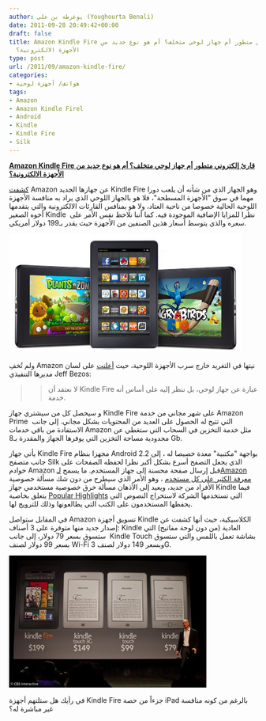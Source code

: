 ```yaml
---
author: يوغرطة بن علي (Youghourta Benali)
date: 2011-09-28 20:49:42+00:00
draft: false
title: Amazon Kindle Fire قارئ إلكتروني متطور أم جهاز لوحي متخلف؟ أم هو نوع جديد من
  الأجهزة الالكترونية؟
type: post
url: /2011/09/amazon-kindle-fire/
categories:
- هواتف/ أجهزة لوحية
tags:
- Amazon
- Amazon Kindle Firel
- Android
- Kindle
- Kindle Fire
- Silk
---
```


[**Amazon Kindle Fire قارئ إلكتروني متطور أم جهاز لوحي متخلف؟ أم هو نوع جديد من الأجهزة الالكترونية؟**](https://www.it-scoop.com/2011/09/amazon-kindle-fire/)




[كشفت](http://www.engadget.com/2011/09/28/amazon-fire-tablet-unveiled-7-inch-display-199-price-tag/) Amazon عن جهازها الجديد Kindle Fire وهو الجهاز الذي من شأنه أن يلعب دورا مهما في سوق "الأجهزة المسطحة"، فلا هو بالجهاز اللوحي الذي يراد به منافسة الأجهزة اللوحية الحالية خصوصا من ناحية العتاد، ولا هو بمنافس القارئات الالكترونية والتي يتقدمها أخوه الصغير Kindle  نظرا للمزايا الإضافية الموجودة فيه. كما أننا نلاحظ نفس الأمر على سعره والذي يتوسط أسعار هذين الصنفين من الأجهزة حيث يقدر بـ199 دولار أمريكي.




[![](amazon-kindle-fire-3.jpg)
](https://www.it-scoop.com/2011/09/amazon-kindle-fire/)




ولم تُخفِ Amazon نيتها في التغريد خارج سرب الأجهزة اللوحية، حيث [أعلنت](http://www.bloomberg.com/news/2011-09-28/bezos-portrays-pocket-sized-fire-as-service-not-tablet-in-ipad-challenge.html) على لسان مديرها التنفيذي Jeff Bezos:





<blockquote>

> 
> لا نعتقد أن Kindle Fire عبارة عن جهاز لوحي، بل ننظر إليه على أساس أنه خدمة.
> 
> 
</blockquote>




و سيحصل كل من سيشتري جهاز Kindle Fire على شهر مجاني من خدمة Amazon Prime  التي تتيح له الحصول على العديد من المحتويات بشكل مجاني. إلى جانب الاستفادة من باقي خدمات Amazon مثل خدمة التخزين في السحاب التي ستغطي عن محدودية مساحة التخزين التي يوفرها الجهاز والمقدرة بـ8 Gb.




يأتي جهاز Kindle Fire مجهزا بنظام Android 2.2 بواجهة "مكتبية" معدة خصيصا له ، إلى جانب متصفح Silk الذي يجعل التصفح أسرع بشكل أكبر نظرا لحفظه الصفحات على خوادم Amazon قبل إرسال صفحة محسنة إلى جهاز المستخدم. ما يسمح [لـAmazon معرفة الكثير على كل مستخدم](http://nakedsecurity.sophos.com/2011/09/28/amazon-kindle-fires-silk-browser-sounds-privacy-alarm-bells/) ، وهو الأمر الذي سيطرح من دون شك مسألة خصوصية الأفراد من جديد، ويعيد إلى الأذهان مسألة خرق خصوصية مستخدمي جهاز Kindle فيما يتعلق بخاصية [Popular Highlights](http://redtape.msnbc.msn.com/_news/2010/05/11/6345612-is-amazon-peeking-over-kindle-users-shoulders#posts) التي تستخدمها الشركة لاستخراج النصوص التي يحفظها المستخدمون على الكتب التي يطالعونها وذلك للترويج لها.




في المقابل ستواصل Amazon تسويق أجهزة Kindle الكلاسيكية، حيث أنها كشفت عن إصدار جديد منها متوفرة على 3 أصناف: Kindle العادية (من دون لوحة مفاتيح) التي ستسوق بسعر 79 دولار، إلى جانب  Kindle Touch بشاشة تعمل باللمس والتي ستسوق بسعر 99 دولار لصنف Wi-Fi وبسعر 149 دولار لصنف 3G.




[![](kindle-fire-kindle-touch.jpg)
](www.it-scoop.com/2011/09/amazon-kindle-fire/)




في رأيك هل ستلتهم أجهزة Kindle Fire جزءاً من حصة iPad بالرغم من كونه منافسة غير مباشرة له؟
